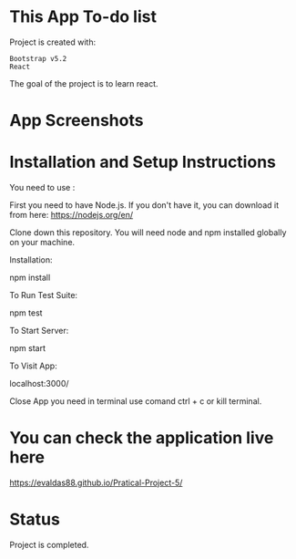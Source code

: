 # This App To-do list

Project is created with:

    Bootstrap v5.2
    React

The goal of the project is to learn react.

# App Screenshots



# Installation and Setup Instructions

You need to use :

First you need to have Node.js. If you don't have it, you can download it from here:  https://nodejs.org/en/

Clone down this repository. You will need node and npm installed globally on your machine.

Installation:


npm install

To Run Test Suite:

npm test

To Start Server:

npm start

To Visit App:

localhost:3000/

Close  App you need  in terminal use comand ctrl + c or kill terminal.

# You can check the application live here

 https://evaldas88.github.io/Pratical-Project-5/

 # Status

 Project is completed.


